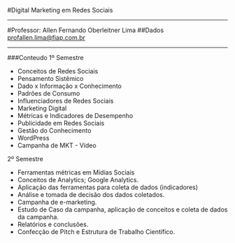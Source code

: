 #Digital Marketing em Redes Sociais
_____________________________

#Professor: Allen Fernando Oberleitner Lima
##Dados
profallen.lima@fiap.com.br

_____________________________

###Conteudo
1º Semestre
- Conceitos de Redes Sociais
- Pensamento Sistêmico
- Dado x Informação x Conhecimento
- Padrões de Consumo
- Influenciadores de Redes Sociais
- Marketing Digital
- Métricas e Indicadores de Desempenho
- Publicidade em Redes Sociais
- Gestão do Conhecimento
- WordPress
- Campanha de MKT - Vídeo

2º Semestre
- Ferramentas métricas em Mídias Sociais
- Conceitos de Analytics; Google Analytics.
- Aplicação das ferramentas para coleta de dados (indicadores)
- Análise e tomada de decisão dos dados coletados.
- Campanha de e-marketing.
- Estudo de Caso da campanha, aplicação de conceitos e coleta de dados da campanha.
- Relatórios e conclusões.
- Confecção de Pitch e Estrutura de Trabalho Científico.